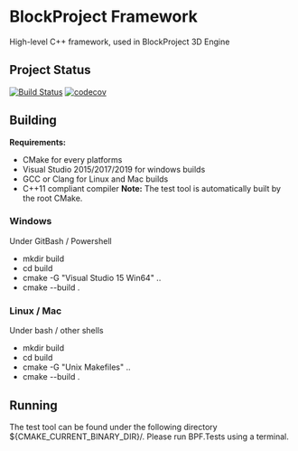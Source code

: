 # BlockProject Framework
High-level C++ framework, used in BlockProject 3D Engine

## Project Status
[![Build Status](https://travis-ci.org/BlockProject3D/Framework.svg?branch=master)](https://travis-ci.org/BlockProject3D/Framework)
[![codecov](https://codecov.io/gh/BlockProject3D/Framework/branch/master/graph/badge.svg)](https://codecov.io/gh/BlockProject3D/Framework)

## Building
<strong>Requirements:</strong>
- CMake for every platforms
- Visual Studio 2015/2017/2019 for windows builds
- GCC or Clang for Linux and Mac builds
- C++11 compliant compiler
<strong>Note:</strong>
The test tool is automatically built by the root CMake.

### Windows
Under GitBash / Powershell
- mkdir build
- cd build
- cmake -G "Visual Studio 15 Win64" ..
- cmake --build .

### Linux / Mac
Under bash / other shells
- mkdir build
- cd build
- cmake -G "Unix Makefiles" ..
- cmake --build .

## Running
The test tool can be found under the following directory ${CMAKE_CURRENT_BINARY_DIR}/<target type either Debug or Release>.
Please run BPF.Tests using a terminal.